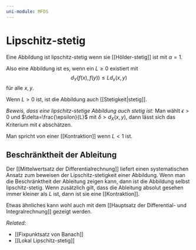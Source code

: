 ```yaml
---
uni-module: MFDS
---
```


# Lipschitz-stetig

Eine Abbildung ist lipschitz-stetig wenn sie [[Hölder-stetig]] ist mit $\alpha = 1$.

Also eine Abbildung ist es, wenn ein $L\geq0$ existiert mit
$$d_Y(f(x),f(y))\leq Ld_x(x,y)$$
für alle $x,y$.

Wenn $L>0$ ist, ist die Abbildung auch [[Stetigkeit|stetig]].

_Beweis, dass eine lipschitz-stetige Abbildung auch stetig ist:_
Man wählt $\epsilon >0$ und $\delta=\frac{\epsilon}{L}$ mit $\delta > d_X(x,y)$, dann lässt sich das Kriterium mit $\epsilon$ abschätzen.

Man spricht von einer [[Kontraktion]] wenn $L<1$ ist.

## Beschränktheit der Ableitung

Der [[Mittelwertsatz der Differentialrechnung]] liefert einen systematischen Ansatz zum beweisen der Lipschitz-stetigkeit einer Abbildung.
Wenn man die Beschränktheit der Ableitung zeigen kann, dann ist die Abbildung selbst lipschitz-stetig.
Wenn zusätzlich gilt, dass die Ableitung absolut gesehen immer kleiner als $L$ ist, dann ist sie eine [[Kontraktion]].

Etwas ähnliches kann wohl auch mit dem [[Hauptsatz der Differential- und Integralrechnung]] gezeigt werden.

_Related:_

- [[Fixpunktsatz von Banach]]
- [[Lokal Lipschitz-stetig]]
